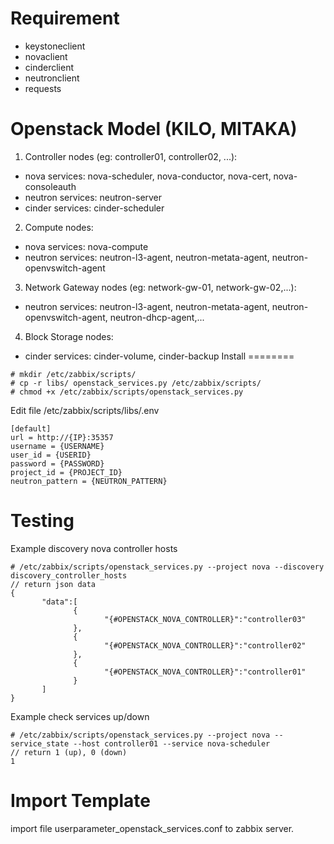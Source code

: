 Requirement
============
* keystoneclient
* novaclient
* cinderclient
* neutronclient
* requests

Openstack Model (KILO, MITAKA)
================
1. Controller nodes (eg: controller01, controller02, ...):
  * nova services: nova-scheduler, nova-conductor, nova-cert, nova-consoleauth
  * neutron services: neutron-server
  * cinder services: cinder-scheduler
2. Compute nodes:
  * nova services: nova-compute
  * neutron services: neutron-l3-agent, neutron-metata-agent, neutron-openvswitch-agent
3. Network Gateway nodes (eg: network-gw-01, network-gw-02,...):
  * neutron services: neutron-l3-agent, neutron-metata-agent, neutron-openvswitch-agent, neutron-dhcp-agent,...
4. Block Storage nodes:
  * cinder services: cinder-volume, cinder-backup
Install
========

```
# mkdir /etc/zabbix/scripts/
# cp -r libs/ openstack_services.py /etc/zabbix/scripts/
# chmod +x /etc/zabbix/scripts/openstack_services.py
```
Edit file /etc/zabbix/scripts/libs/.env
```
[default]
url = http://{IP}:35357
username = {USERNAME}
user_id = {USERID}
password = {PASSWORD}
project_id = {PROJECT_ID}
neutron_pattern = {NEUTRON_PATTERN}
```
Testing
========
Example discovery nova controller hosts
```
# /etc/zabbix/scripts/openstack_services.py --project nova --discovery discovery_controller_hosts
// return json data
{
       "data":[
              {
                     "{#OPENSTACK_NOVA_CONTROLLER}":"controller03"
              },
              {
                     "{#OPENSTACK_NOVA_CONTROLLER}":"controller02"
              },
              {
                     "{#OPENSTACK_NOVA_CONTROLLER}":"controller01"
              }
       ]
}

```
Example check services up/down
```
# /etc/zabbix/scripts/openstack_services.py --project nova --service_state --host controller01 --service nova-scheduler
// return 1 (up), 0 (down)
1
```
Import Template
================
import file userparameter_openstack_services.conf to zabbix server.
